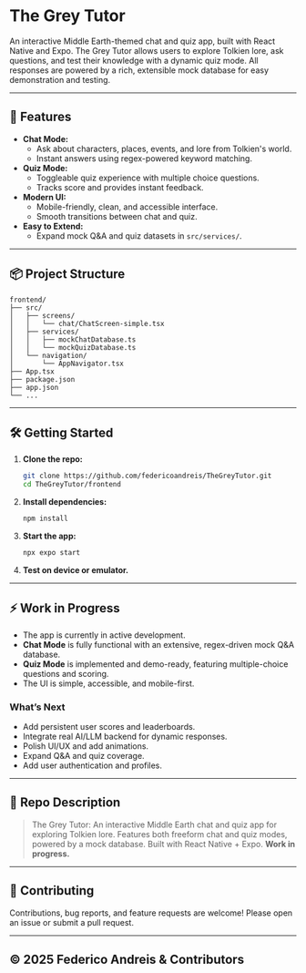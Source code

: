 # The Grey Tutor

An interactive Middle Earth-themed chat and quiz app, built with React Native and Expo. The Grey Tutor allows users to explore Tolkien lore, ask questions, and test their knowledge with a dynamic quiz mode. All responses are powered by a rich, extensible mock database for easy demonstration and testing.

---

## 🚀 Features
- **Chat Mode:**
  - Ask about characters, places, events, and lore from Tolkien's world.
  - Instant answers using regex-powered keyword matching.
- **Quiz Mode:**
  - Toggleable quiz experience with multiple choice questions.
  - Tracks score and provides instant feedback.
- **Modern UI:**
  - Mobile-friendly, clean, and accessible interface.
  - Smooth transitions between chat and quiz.
- **Easy to Extend:**
  - Expand mock Q&A and quiz datasets in `src/services/`.

---

## 📦 Project Structure
```
frontend/
├── src/
│   ├── screens/
│   │   └── chat/ChatScreen-simple.tsx
│   ├── services/
│   │   ├── mockChatDatabase.ts
│   │   └── mockQuizDatabase.ts
│   └── navigation/
│       └── AppNavigator.tsx
├── App.tsx
├── package.json
├── app.json
└── ...
```

---

## 🛠️ Getting Started
1. **Clone the repo:**
   ```sh
   git clone https://github.com/federicoandreis/TheGreyTutor.git
   cd TheGreyTutor/frontend
   ```
2. **Install dependencies:**
   ```sh
   npm install
   ```
3. **Start the app:**
   ```sh
   npx expo start
   ```
4. **Test on device or emulator.**

---

## ⚡ Work in Progress
- The app is currently in active development.
- **Chat Mode** is fully functional with an extensive, regex-driven mock Q&A database.
- **Quiz Mode** is implemented and demo-ready, featuring multiple-choice questions and scoring.
- The UI is simple, accessible, and mobile-first.

### What’s Next
- Add persistent user scores and leaderboards.
- Integrate real AI/LLM backend for dynamic responses.
- Polish UI/UX and add animations.
- Expand Q&A and quiz coverage.
- Add user authentication and profiles.

---

## 📝 Repo Description
> The Grey Tutor: An interactive Middle Earth chat and quiz app for exploring Tolkien lore. Features both freeform chat and quiz modes, powered by a mock database. Built with React Native + Expo. **Work in progress.**

---

## 🤝 Contributing
Contributions, bug reports, and feature requests are welcome! Please open an issue or submit a pull request.

---

## © 2025 Federico Andreis & Contributors
